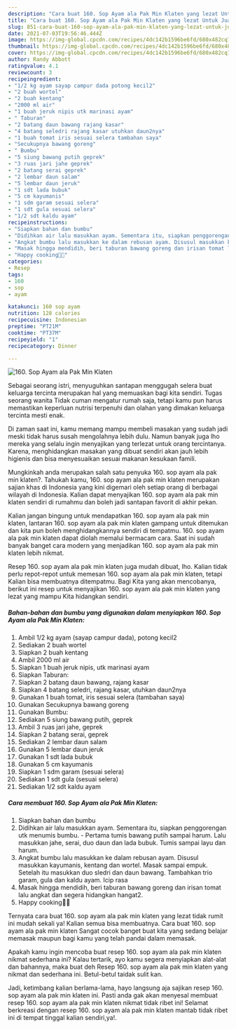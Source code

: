 ```yaml
---
description: "Cara buat 160. Sop Ayam ala Pak Min Klaten yang lezat Untuk Jualan"
title: "Cara buat 160. Sop Ayam ala Pak Min Klaten yang lezat Untuk Jualan"
slug: 851-cara-buat-160-sop-ayam-ala-pak-min-klaten-yang-lezat-untuk-jualan
date: 2021-07-03T19:56:46.444Z
image: https://img-global.cpcdn.com/recipes/4dc142b1596be6fd/680x482cq70/160-sop-ayam-ala-pak-min-klaten-foto-resep-utama.jpg
thumbnail: https://img-global.cpcdn.com/recipes/4dc142b1596be6fd/680x482cq70/160-sop-ayam-ala-pak-min-klaten-foto-resep-utama.jpg
cover: https://img-global.cpcdn.com/recipes/4dc142b1596be6fd/680x482cq70/160-sop-ayam-ala-pak-min-klaten-foto-resep-utama.jpg
author: Randy Abbott
ratingvalue: 4.1
reviewcount: 3
recipeingredient:
- "1/2 kg ayam sayap campur dada potong kecil2"
- "2 buah wortel"
- "2 buah kentang"
- "2000 ml air"
- "1 buah jeruk nipis utk marinasi ayam"
- " Taburan"
- "2 batang daun bawang rajang kasar"
- "4 batang seledri rajang kasar utuhkan daun2nya"
- "1 buah tomat iris sesuai selera tambahan saya"
- "Secukupnya bawang goreng"
- " Bumbu"
- "5 siung bawang putih geprek"
- "3 ruas jari jahe geprek"
- "2 batang serai geprek"
- "2 lembar daun salam"
- "5 lembar daun jeruk"
- "1 sdt lada bubuk"
- "5 cm kayumanis"
- "1 sdm garam sesuai selera"
- "1 sdt gula sesuai selera"
- "1/2 sdt kaldu ayam"
recipeinstructions:
- "Siapkan bahan dan bumbu"
- "Didihkan air lalu masukkan ayam. Sementara itu, siapkan penggorengan utk menumis bumbu.  Pertama tumis bawang putih sampai harum. Lalu masukkan jahe, serai, duo daun dan lada bubuk. Tumis sampai layu dan harum."
- "Angkat bumbu lalu masukkan ke dalam rebusan ayam. Disusul masukkan kayumanis, kentang dan wortel. Masak sampai empuk. Setelah itu masukkan duo sledri dan daun bawang. Tambahkan trio garam, gula dan kaldu ayam. Icip rasa"
- "Masak hingga mendidih, beri taburan bawang goreng dan irisan tomat lalu angkat dan segera hidangkan hangat2."
- "Happy cooking🥰🥰"
categories:
- Resep
tags:
- 160
- sop
- ayam

katakunci: 160 sop ayam 
nutrition: 128 calories
recipecuisine: Indonesian
preptime: "PT21M"
cooktime: "PT37M"
recipeyield: "1"
recipecategory: Dinner

---
```



![160. Sop Ayam ala Pak Min Klaten](https://img-global.cpcdn.com/recipes/4dc142b1596be6fd/680x482cq70/160-sop-ayam-ala-pak-min-klaten-foto-resep-utama.jpg)

Sebagai seorang istri, menyuguhkan santapan menggugah selera buat keluarga tercinta merupakan hal yang memuaskan bagi kita sendiri. Tugas seorang  wanita Tidak cuman mengatur rumah saja, tetapi kamu pun harus memastikan keperluan nutrisi terpenuhi dan olahan yang dimakan keluarga tercinta mesti enak.

Di zaman  saat ini, kamu memang mampu membeli masakan yang sudah jadi meski tidak harus susah mengolahnya lebih dulu. Namun banyak juga lho mereka yang selalu ingin menyajikan yang terlezat untuk orang tercintanya. Karena, menghidangkan masakan yang dibuat sendiri akan jauh lebih higienis dan bisa menyesuaikan sesuai makanan kesukaan famili. 



Mungkinkah anda merupakan salah satu penyuka 160. sop ayam ala pak min klaten?. Tahukah kamu, 160. sop ayam ala pak min klaten merupakan sajian khas di Indonesia yang kini digemari oleh setiap orang di berbagai wilayah di Indonesia. Kalian dapat menyajikan 160. sop ayam ala pak min klaten sendiri di rumahmu dan boleh jadi santapan favorit di akhir pekan.

Kalian jangan bingung untuk mendapatkan 160. sop ayam ala pak min klaten, lantaran 160. sop ayam ala pak min klaten gampang untuk ditemukan dan kita pun boleh menghidangkannya sendiri di tempatmu. 160. sop ayam ala pak min klaten dapat diolah memalui bermacam cara. Saat ini sudah banyak banget cara modern yang menjadikan 160. sop ayam ala pak min klaten lebih nikmat.

Resep 160. sop ayam ala pak min klaten juga mudah dibuat, lho. Kalian tidak perlu repot-repot untuk memesan 160. sop ayam ala pak min klaten, tetapi Kalian bisa membuatnya ditempatmu. Bagi Kita yang akan mencobanya, berikut ini resep untuk menyajikan 160. sop ayam ala pak min klaten yang lezat yang mampu Kita hidangkan sendiri.

<!--inarticleads1-->

##### Bahan-bahan dan bumbu yang digunakan dalam menyiapkan 160. Sop Ayam ala Pak Min Klaten:

1. Ambil 1/2 kg ayam (sayap campur dada), potong kecil2
1. Sediakan 2 buah wortel
1. Siapkan 2 buah kentang
1. Ambil 2000 ml air
1. Siapkan 1 buah jeruk nipis, utk marinasi ayam
1. Siapkan  Taburan:
1. Siapkan 2 batang daun bawang, rajang kasar
1. Siapkan 4 batang seledri, rajang kasar, utuhkan daun2nya
1. Gunakan 1 buah tomat, iris sesuai selera (tambahan saya)
1. Gunakan Secukupnya bawang goreng
1. Gunakan  Bumbu:
1. Sediakan 5 siung bawang putih, geprek
1. Ambil 3 ruas jari jahe, geprek
1. Siapkan 2 batang serai, geprek
1. Sediakan 2 lembar daun salam
1. Gunakan 5 lembar daun jeruk
1. Gunakan 1 sdt lada bubuk
1. Gunakan 5 cm kayumanis
1. Siapkan 1 sdm garam (sesuai selera)
1. Sediakan 1 sdt gula (sesuai selera)
1. Sediakan 1/2 sdt kaldu ayam




<!--inarticleads2-->

##### Cara membuat 160. Sop Ayam ala Pak Min Klaten:

1. Siapkan bahan dan bumbu
1. Didihkan air lalu masukkan ayam. Sementara itu, siapkan penggorengan utk menumis bumbu.  - Pertama tumis bawang putih sampai harum. Lalu masukkan jahe, serai, duo daun dan lada bubuk. Tumis sampai layu dan harum.
1. Angkat bumbu lalu masukkan ke dalam rebusan ayam. Disusul masukkan kayumanis, kentang dan wortel. Masak sampai empuk. Setelah itu masukkan duo sledri dan daun bawang. Tambahkan trio garam, gula dan kaldu ayam. Icip rasa
1. Masak hingga mendidih, beri taburan bawang goreng dan irisan tomat lalu angkat dan segera hidangkan hangat2.
1. Happy cooking🥰🥰




Ternyata cara buat 160. sop ayam ala pak min klaten yang lezat tidak rumit ini mudah sekali ya! Kalian semua bisa membuatnya. Cara buat 160. sop ayam ala pak min klaten Sangat cocok banget buat kita yang sedang belajar memasak maupun bagi kamu yang telah pandai dalam memasak.

Apakah kamu ingin mencoba buat resep 160. sop ayam ala pak min klaten nikmat sederhana ini? Kalau tertarik, ayo kamu segera menyiapkan alat-alat dan bahannya, maka buat deh Resep 160. sop ayam ala pak min klaten yang nikmat dan sederhana ini. Betul-betul taidak sulit kan. 

Jadi, ketimbang kalian berlama-lama, hayo langsung aja sajikan resep 160. sop ayam ala pak min klaten ini. Pasti anda gak akan menyesal membuat resep 160. sop ayam ala pak min klaten nikmat tidak ribet ini! Selamat berkreasi dengan resep 160. sop ayam ala pak min klaten mantab tidak ribet ini di tempat tinggal kalian sendiri,ya!.

